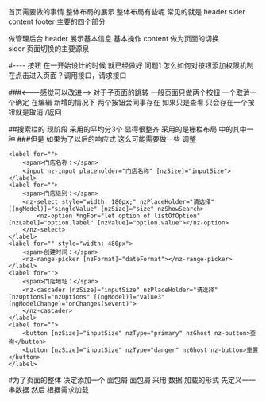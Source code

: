 首页需要做的事情
整体布局的展示
整体布局有些呢  常见的就是 header sider content footer 主要的四个部分


做管理后台 
header 展示基本信息 基本操作
content  做为页面的切换  
sider  页面切换的主要源泉


<!-- content  中按钮的权限 -->
#----
按钮  在一开始设计的时候 就已经做好 
问题1 怎么如何对按钮添加权限机制
在点击进入页面？调用接口，请求接口

###<---感觉可以改进-->
对于子页面的跳转 一般页面只做两个按钮   一个取消一个确定 
在编辑 新增的情况下  两个按钮会同事存在
如果只是查看  只会存在一个按钮就是取消 /返回

##搜索栏的
现阶段 采用的平均分3个  显得很整齐 采用的是栅栏布局  中的其中一种 
###但是 如果为了以后的响应式  这么可能需要做一些 调整

<div class="searchBox code-box">

    <label for="">
        <span>门店名称：</span>
        <input nz-input placeholder="门店名称" [nzSize]="inputSize">
    </label>
    <label for="">
        <span>门店级别：</span>
        <nz-select style="width: 180px;" nzPlaceHolder="请选择" [(ngModel)]="singleValue" [nzSize]="size" nzShowSearch>
            <nz-option *ngFor="let option of listOfOption" [nzLabel]="option.label" [nzValue]="option.value"></nz-option>
        </nz-select>
    </label>
    <label for="" style="width: 480px">
        <span>创建时间：</span>
        <nz-range-picker [nzFormat]="dateFormat"></nz-range-picker>
    </label>
    <label for="">
        <span>门店地址：</span>
        <nz-cascader [nzSize]="inputSize" nzPlaceHolder="请选择" [nzOptions]="nzOptions" [(ngModel)]="value3" (ngModelChange)="onChanges($event)">
        </nz-cascader>
    </label>
    <label for="">
        <button [nzSize]="inputSize" nzType="primary" nzGhost nz-button>查询</button>
        <button [nzSize]="inputSize" nzType="danger" nzGhost nz-button>重置</button>
    </label>
</div>

#为了页面的整体
决定添加一个  面包屑 
面包屑 采用  数据 加载的形式  先定义一一串数据  然后 根据需求加载

